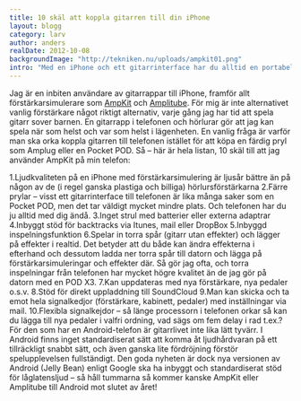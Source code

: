 ```yaml
---
title: 10 skäl att koppla gitarren till din iPhone
layout: blogg
category: larv
author: anders
realDate: 2012-10-08
backgroundImage: "http://tekniken.nu/uploads/ampkit01.png"
intro: "Med en iPhone och ett gitarrinterface har du alltid en portabel övnings- och inspelningsstudio med dig!"
---
```



Jag är en inbiten användare av gitarrappar till iPhone, framför allt förstärkarsimulerare som [AmpKit](http://itunes.apple.com/se/app/ampkit/id364011231?mt=8) och [Amplitube](http://itunes.apple.com/se/app/amplitube/id373524000?mt=8). För mig är inte alternativet vanlig förstärkare något riktigt alternativ, varje gång jag har tid att spela gitarr sover barnen. En gitarrapp i telefonen och hörlurar gör att jag kan spela när som helst och var som helst i lägenheten. En vanlig fråga är varför man ska orka koppla gitarren till telefonen istället för att köpa en färdig pryl som Amplug eller en Pocket POD. Så – här är hela listan, 10 skäl till att jag använder AmpKit på min telefon:

1.Ljudkvaliteten på en iPhone med förstärkarsimulering är ljusår bättre än på någon av de (i regel ganska plastiga och billiga) hörlursförstärkarna
2.Färre prylar – visst ett gitarrinterface till telefonen är lika många saker som en Pocket POD, men det tar väldigt mycket mindre plats. Och telefonen har du ju alltid med dig ändå.
3.Inget strul med batterier eller externa adaptrar
4.Inbyggt stöd för backtracks via Itunes, mail eller DropBox
5.Inbyggd inspelningsfunktion
6.Spelar in torra spår (gitarr utan effekter) och lägger på effekter i realtid. Det betyder att du både kan ändra effekterna i efterhand och dessutom ladda ner torra spår till datorn och lägga på förstärkarsimuleringar och effekter där. Så gör jag ofta, och torra inspelningar från telefonen har mycket högre kvalitet än de jag gör på datorn med en POD X3.
7.Kan uppdateras med nya förstärkare, nya pedaler o.s.v.
8.Stöd för direkt uppladdning till SoundCloud
9.Man kan skicka och ta emot hela signalkedjor (förstärkare, kabinett, pedaler) med inställningar via mail.
10.Flexibla signalkejdor – så länge processorn i telefonen orkar så kan du lägga till nya pedaler i valfri ordning, vad sägs om fem delay i rad t.ex.?
För den som har en Android-telefon är gitarrlivet inte lika lätt tyvärr. I Android finns inget standardiserat sätt att komma åt ljudhårdvaran på ett tillräckligt snabbt sätt, och även ganska lite fördröjning förstör spelupplevelsen fullständigt. Den goda nyheten är dock nya versionen av Android (Jelly Bean) enligt Google ska ha inbyggt och standardiserat stöd för låglatensljud – så håll tummarna så kommer kanske AmpKit eller Amplitube till Android mot slutet av året!

